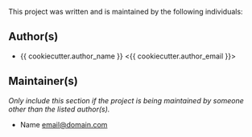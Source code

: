 This project was written and is maintained by the following individuals:

## Author(s)

* {{ cookiecutter.author_name }} <{{ cookiecutter.author_email }}>


## Maintainer(s)

_Only include this section if the project is being maintained by someone other than the listed author(s)._

* Name <email@domain.com>

